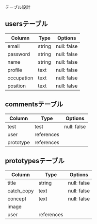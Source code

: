 テーブル設計

## usersテーブル

| Column    | Type     | Options     |
| --------- | -------- | ----------- |
| email     | string   | null: false |
| password  | string   | null: false |
| name      | string   | null: false |
| profile   | text     | null: false |
| occupation| text     | null: false |
| position  | text     | null: false |



## commentsテーブル

| Column    | Type     | Options     |
| --------- | -------- | ----------- |
| test      | test     | null: false |
| user      |references|
| prototype |references| 


## prototypesテーブル

| Column    | Type     | Options     |
| --------- | -------- | ----------- |
| title     | string   | null: false |
| catch_copy| text     | null: false |
| concept   | text     | null: false |
| image     |
| user      |references|
